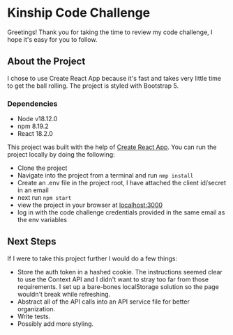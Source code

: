 # Kinship Code Challenge
Greetings! Thank you for taking the time to review my code challenge, I hope it's easy for you to follow.

## About the Project
I chose to use Create React App because it's fast and takes very little time to get the ball rolling. The project is styled with Bootstrap 5.

### Dependencies
- Node v18.12.0
- npm 8.19.2
- React 18.2.0

This project was built with the help of [Create React App](https://github.com/facebook/create-react-app). You can run the project locally by doing the following:
- Clone the project
- Navigate into the project from a terminal and run `nmp install`
- Create an .env file in the project root, I have attached the client id/secret in an email
- next run `npm start`
- view the project in your browser at [localhost:3000](http://localhost:3000/)
- log in with the code challenge credentials provided in the same email as the env variables


## Next Steps
If I were to take this project further I would do a few things:
- Store the auth token in a hashed cookie. The instructions seemed clear to use the Context API and I didn't want to stray too far from those requirements. I set up a bare-bones localStorage solution so the page wouldn't break while refreshing.
- Abstract all of the API calls into an API service file for better organization.
- Write tests.
- Possibly add more styling.
